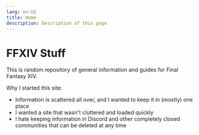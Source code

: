 ```yaml
---
lang: en-US
title: Home
description: Description of this page
---
```


# FFXIV Stuff

This is random repository of general information and guides for Final Fantasy XIV.

Why I started this site:
- Information is scattered all over, and I wanted to keep it in (mostly) one place
- I wanted a site that wasn't cluttered and loaded quickly
- I hate keeping information in Discord and other completely closed communities that can be deleted at any time
